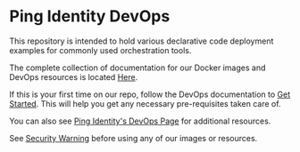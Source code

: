 # Ping Identity DevOps

This repository is intended to hold various declarative code deployment examples for commonly used orchestration tools.

The complete collection of documentation for our Docker images and DevOps resources is located [Here](https://devops.pingidentity.com).

If this is your first time on our repo, follow the DevOps documentation to [Get Started](https://devops.pingidentity.com/get-started/getstartedExample/). This will help you get any necessary pre-requisites taken care of.

You can also see [Ping Identity's DevOps Page](https://www.pingidentity.com/content/developer/en/devops.html) for additional resources.

See [Security Warning](SECURITY.md) before using any of our images or resources.